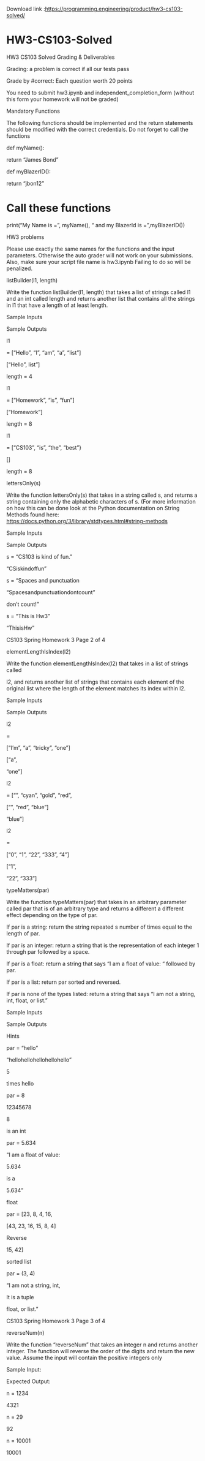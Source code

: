 Download link :https://programming.engineering/product/hw3-cs103-solved/


# HW3-CS103-Solved
HW3 CS103 Solved
Grading & Deliverables

Grading: a problem is correct if all our tests pass

Grade by #correct: Each question worth 20 points

You need to submit hw3.ipynb and independent_completion_form (without this form your homework will not be graded)

Mandatory Functions

The following functions should be implemented and the return statements should be modified with the correct credentials. Do not forget to call the functions

def myName():

return “James Bond”

def myBlazerID():

return “jbon12”

# Call these functions

print(“My Name is =”, myName(), “ and my BlazerId is =”,myBlazerID())

HW3 problems

Please use exactly the same names for the functions and the input parameters. Otherwise the auto grader will not work on your submissions. Also, make sure your script file name is hw3.ipynb Failing to do so will be penalized.


listBuilder(l1, length)

Write the function listBuilder(l1, length) that takes a list of strings called l1 and an int called length and returns another list that contains all the strings in l1 that have a length of at least length.

Sample Inputs

Sample Outputs

l1

= [“Hello”, “I”, “am”, “a”, “list”]

[“Hello”, list”]

length = 4

l1

= [“Homework”, “is”, “fun”]

[“Homework”]

length = 8

l1

= [“CS103”, “is”, “the”, “best”}

[]

length = 8

lettersOnly(s)

Write the function lettersOnly(s) that takes in a string called s, and returns a string containing only the alphabetic characters of s. (For more information on how this can be done look at the Python documentation on String Methods found here: https://docs.python.org/3/library/stdtypes.html#string-methods

Sample Inputs

Sample Outputs

s = “CS103 is kind of fun.”

“CSiskindoffun”

s = “Spaces and punctuation

“Spacesandpunctuationdontcount”

don’t count!”

s = “This is Hw3”

“ThisisHw”

CS103 Spring Homework 3 Page 2 of 4


elementLengthIsIndex(l2)

Write the function elementLengthIsIndex(l2) that takes in a list of strings called

l2, and returns another list of strings that contains each element of the original list where the length of the element matches its index within l2.

Sample Inputs

Sample Outputs

l2

=

[“I’m”, “a”, “tricky”, “one”]

[“a”,

“one”]

l2

= [“”, “cyan”, “gold”, “red”,

[“”, “red”, “blue”]

“blue”]

l2

=

[“0”, “1”, “22”, “333”, “4”]

[“1”,

“22”, “333”]

typeMatters(par)

Write the function typeMatters(par) that takes in an arbitrary parameter called par that is of an arbitrary type and returns a different a different effect depending on the type of par.

If par is a string: return the string repeated s number of times equal to the length of par.

If par is an integer: return a string that is the representation of each integer 1 through par followed by a space.

If par is a float: return a string that says “I am a float of value: “ followed by par.

If par is a list: return par sorted and reversed.

If par is none of the types listed: return a string that says “I am not a string, int, float, or list.”

Sample Inputs

Sample Outputs

Hints

par = “hello”

“hellohellohellohellohello”

5

times hello

par = 8

12345678

8

is an int

par = 5.634

“I am a float of value:

5.634

is a

5.634”

float

par = [23, 8, 4, 16,

[43, 23, 16, 15, 8, 4]

Reverse

15, 42]

sorted list

par = (3, 4)

“I am not a string, int,

It is a tuple

float, or list.”

CS103 Spring Homework 3 Page 3 of 4

reverseNum(n)

Write the function “reverseNum” that takes an integer n and returns another integer. The function will reverse the order of the digits and return the new value. Assume the input will contain the positive integers only

Sample Input:

Expected Output:

n = 1234

4321

n = 29

92

n = 10001

10001
